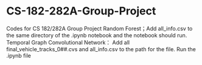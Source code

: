 # CS-182-282A-Group-Project
Codes for CS 182/282A Group Project
Random Forest；Add all_info.csv to the same directory of the .ipynb notebook and the notebook should run. 
Temporal Graph Convolutional Network： Add all final_vehicle_tracks_0##.cvs and all_info.csv to the path for the file. Run the .ipynb file 
